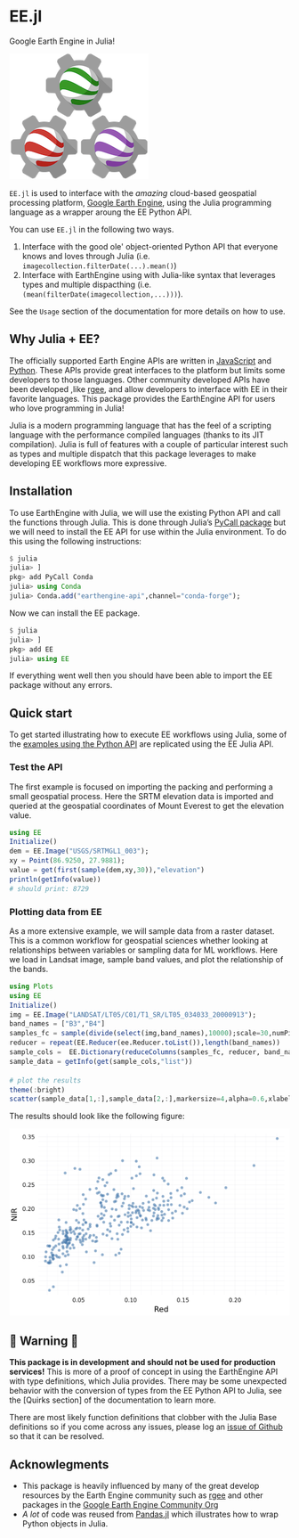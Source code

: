 # EE.jl

Google Earth Engine in Julia!

![logo](docs/src/assets/logo-small.png)

`EE.jl` is used to interface with the *amazing* cloud-based geospatial processing platform, [Google Earth Engine](https://earthengine.google.com), using the Julia programming language as a wrapper aroung the EE Python API. 

You can use `EE.jl` in the following two ways.

1. Interface with the good ole' object-oriented Python API that everyone knows and loves through Julia (i.e. `imagecollection.filterDate(...).mean()`)
2. Interface with EarthEngine using with Julia-like syntax that leverages types and multiple dispacthing (i.e. `(mean(filterDate(imagecollection,...)))`).

See the `Usage` section of the documentation for more details on how to use.

## Why Julia + EE?

The officially supported Earth Engine APIs are written in [JavaScript](https://developers.google.com/earth-engine/guides/getstarted) and [Python](https://developers.google.com/earth-engine/guides/python_install). These APIs provide great interfaces to the platform but limits some developers to those languages. Other community developed APIs have been developed ,like [rgee](https://github.com/r-spatial/rgee/), and allow developers to interface with EE in their favorite languages. This package provides the EarthEngine API for users who love programming in Julia!

Julia is a modern programming language that has the feel of a scripting language with the performance compiled languages (thanks to its JIT compilation). Julia is full of features with a couple of particular interest such as types and multiple dispatch that this package leverages to make developing EE workflows more expressive.

## Installation

To use EarthEngine with Julia, we will use the existing Python API and call the functions through Julia. This is done through Julia’s [PyCall package](https://github.com/JuliaPy/PyCall.jl) but we will need to install the EE API for use within the Julia environment. To do this using the following instructions:

```julia
$ julia
julia> ]
pkg> add PyCall Conda
julia> using Conda
julia> Conda.add("earthengine-api",channel="conda-forge");
```

Now we can install the EE package.

```julia
$ julia
julia> ]
pkg> add EE
julia> using EE
```

If everything went well then you should have been able to import the EE package without any errors.

## Quick start

To get started illustrating how to execute EE workflows using Julia, some of the [examples using the Python API](https://colab.research.google.com/github/google/earthengine-api/blob/master/python/examples/ipynb/ee-api-colab-setup.ipynb) are replicated using the EE Julia API.

### Test the API

The first example is focused on importing the packing and performing a small geospatial process. Here the SRTM elevation data is imported and queried at the geospatial coordinates of Mount Everest to get the elevation value.

```julia
using EE
Initialize()
dem = EE.Image("USGS/SRTMGL1_003");
xy = Point(86.9250, 27.9881);
value = get(first(sample(dem,xy,30)),"elevation")
println(getInfo(value))
# should print: 8729
```

### Plotting data from EE

As a more extensive example, we will sample data from a raster dataset. This is a common workflow for geospatial sciences whether looking at relationships between variables or sampling data for ML workflows. Here we load in Landsat image, sample band values, and plot the relationship of the bands.

```julia
using Plots
using EE
Initialize()
img = EE.Image("LANDSAT/LT05/C01/T1_SR/LT05_034033_20000913");
band_names = ["B3","B4"]
samples_fc = sample(divide(select(img,band_names),10000);scale=30,numPixels=500)
reducer = repeat(EE.Reducer(ee.Reducer.toList()),length(band_names))
sample_cols =  EE.Dictionary(reduceColumns(samples_fc, reducer, band_names))
sample_data = getInfo(get(sample_cols,"list"))

# plot the results
theme(:bright)
scatter(sample_data[1,:],sample_data[2,:],markersize=4,alpha=0.6,xlabel="Red",ylabel="NIR",leg=false)
```
The results should look like the following figure:

![example_scatterplot](docs/src/assets/example_scatterplot.png)

## 🚨 Warning 🚨

**This package is in development and should not be used for production services!** This is more of a proof of concept in using the EarthEngine API with type definitions, which Julia provides. There may be some unexpected behavior with the conversion of types from the EE Python API to Julia, see the [Quirks section] of the documentation to learn more.

There are most likely function definitions that clobber with the Julia Base definitions so if you come across any issues, please log an [issue of Github](https://github.com/KMarkert/EE.jl/issues) so that it can be resolved.


## Acknowlegments

 * This package is heavily influenced by many of the great develop resources by the Earth Engine community such as [rgee](https://github.com/r-spatial/rgee/) and other packages in the [Google Earth Engine Community Org](https://github.com/gee-community/)
 * *A lot* of code was reused from [Pandas.jl](https://github.com/JuliaPy/Pandas.jl) which illustrates how to wrap Python objects in Julia.